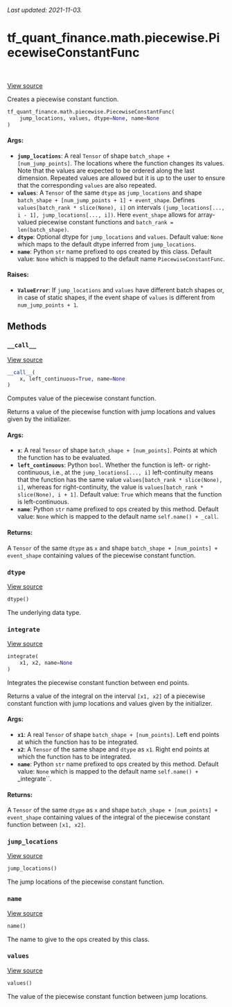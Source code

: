 <!--
This file is generated by a tool. Do not edit directly.
For open-source contributions the docs will be updated automatically.
-->

*Last updated: 2021-11-03.*

<div itemscope itemtype="http://developers.google.com/ReferenceObject">
<meta itemprop="name" content="tf_quant_finance.math.piecewise.PiecewiseConstantFunc" />
<meta itemprop="path" content="Stable" />
<meta itemprop="property" content="__call__"/>
<meta itemprop="property" content="__init__"/>
<meta itemprop="property" content="dtype"/>
<meta itemprop="property" content="integrate"/>
<meta itemprop="property" content="jump_locations"/>
<meta itemprop="property" content="name"/>
<meta itemprop="property" content="values"/>
</div>

# tf_quant_finance.math.piecewise.PiecewiseConstantFunc

<!-- Insert buttons and diff -->

<table class="tfo-notebook-buttons tfo-api" align="left">
</table>

<a target="_blank" href="https://github.com/google/tf-quant-finance/blob/master/tf_quant_finance/math/piecewise.py">View source</a>



Creates a piecewise constant function.

```python
tf_quant_finance.math.piecewise.PiecewiseConstantFunc(
    jump_locations, values, dtype=None, name=None
)
```



<!-- Placeholder for "Used in" -->


#### Args:


* <b>`jump_locations`</b>: A real `Tensor` of shape
  `batch_shape + [num_jump_points]`. The locations where the function
  changes its values. Note that the values are expected to be ordered
  along the last dimension. Repeated values are allowed but it is
  up to the user to ensure that the corresponding `values` are also
  repeated.
* <b>`values`</b>: A `Tensor` of the same `dtype` as `jump_locations` and shape
  `batch_shape + [num_jump_points + 1] + event_shape`. Defines
  `values[batch_rank * slice(None), i]` on intervals
  `(jump_locations[..., i - 1], jump_locations[..., i])`. Here
  `event_shape` allows for array-valued piecewise constant functions
  and `batch_rank = len(batch_shape)`.
* <b>`dtype`</b>:  Optional dtype for `jump_locations` and `values`.
  Default value: `None` which maps to the default dtype inferred from
  `jump_locations`.
* <b>`name`</b>: Python `str` name prefixed to ops created by this class.
  Default value: `None` which is mapped to the default name
  `PiecewiseConstantFunc`.


#### Raises:


* <b>`ValueError`</b>:   If `jump_locations` and `values` have different batch shapes or,
  in case of static shapes, if the event shape of `values` is different
  from `num_jump_points + 1`.

## Methods

<h3 id="__call__"><code>__call__</code></h3>

<a target="_blank" href="https://github.com/google/tf-quant-finance/blob/master/tf_quant_finance/math/piecewise.py">View source</a>

```python
__call__(
    x, left_continuous=True, name=None
)
```

Computes value of the piecewise constant function.

Returns a value of the piecewise function with jump locations and values
given by the initializer.

#### Args:


* <b>`x`</b>: A real `Tensor` of shape `batch_shape + [num_points]`. Points at which
  the function has to be evaluated.
* <b>`left_continuous`</b>: Python `bool`. Whether the function is left- or right-
  continuous, i.e., at the `jump_locations[..., i]` left-continuity means
  that the function has the same value
  `values[batch_rank * slice(None), i]`, whereas for
  right-continuity, the value is
  `values[batch_rank * slice(None), i + 1]`.
  Default value: `True` which means that the function is left-continuous.
* <b>`name`</b>: Python `str` name prefixed to ops created by this method.
  Default value: `None` which is mapped to the default name
  `self.name() + _call`.


#### Returns:

A `Tensor` of the same `dtype` as `x` and shape
`batch_shape + [num_points] + event_shape` containing values of the
piecewise constant function.


<h3 id="dtype"><code>dtype</code></h3>

<a target="_blank" href="https://github.com/google/tf-quant-finance/blob/master/tf_quant_finance/math/piecewise.py">View source</a>

```python
dtype()
```

The underlying data type.


<h3 id="integrate"><code>integrate</code></h3>

<a target="_blank" href="https://github.com/google/tf-quant-finance/blob/master/tf_quant_finance/math/piecewise.py">View source</a>

```python
integrate(
    x1, x2, name=None
)
```

Integrates the piecewise constant function between end points.

Returns a value of the integral on the interval `[x1, x2]` of a piecewise
constant function with jump locations and values given by the initializer.

#### Args:


* <b>`x1`</b>: A real `Tensor` of shape `batch_shape + [num_points]`. Left end points
  at which the function has to be integrated.
* <b>`x2`</b>: A `Tensor` of the same shape and `dtype` as `x1`. Right end points at
  which the function has to be integrated.
* <b>`name`</b>: Python `str` name prefixed to ops created by this method.
  Default value: `None` which is mapped to the default name
  `self.name() + `_integrate``.


#### Returns:

A `Tensor` of the same `dtype` as `x` and shape
`batch_shape + [num_points] + event_shape` containing values of the
integral of the piecewise constant function between `[x1, x2]`.


<h3 id="jump_locations"><code>jump_locations</code></h3>

<a target="_blank" href="https://github.com/google/tf-quant-finance/blob/master/tf_quant_finance/math/piecewise.py">View source</a>

```python
jump_locations()
```

The jump locations of the piecewise constant function.


<h3 id="name"><code>name</code></h3>

<a target="_blank" href="https://github.com/google/tf-quant-finance/blob/master/tf_quant_finance/math/piecewise.py">View source</a>

```python
name()
```

The name to give to the ops created by this class.


<h3 id="values"><code>values</code></h3>

<a target="_blank" href="https://github.com/google/tf-quant-finance/blob/master/tf_quant_finance/math/piecewise.py">View source</a>

```python
values()
```

The value of the piecewise constant function between jump locations.




